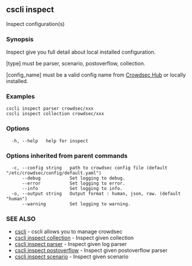 ## cscli inspect

Inspect configuration(s)

### Synopsis


Inspect give you full detail about local installed configuration.

[type] must be parser, scenario, postoverflow, collection.

[config_name] must be a valid config name from [Crowdsec Hub](https://hub.crowdsec.net) or locally installed.


### Examples

```
cscli inspect parser crowdsec/xxx  
cscli inspect collection crowdsec/xxx
```

### Options

```
  -h, --help   help for inspect
```

### Options inherited from parent commands

```
  -c, --config string   path to crowdsec config file (default "/etc/crowdsec/config/default.yaml")
      --debug           Set logging to debug.
      --error           Set logging to error.
      --info            Set logging to info.
  -o, --output string   Output format : human, json, raw. (default "human")
      --warning         Set logging to warning.
```

### SEE ALSO

* [cscli](cscli.md)	 - cscli allows you to manage crowdsec
* [cscli inspect collection](cscli_inspect_collection.md)	 - Inspect given collection
* [cscli inspect parser](cscli_inspect_parser.md)	 - Inspect given log parser
* [cscli inspect postoverflow](cscli_inspect_postoverflow.md)	 - Inspect given postoverflow parser
* [cscli inspect scenario](cscli_inspect_scenario.md)	 - Inspect given scenario


